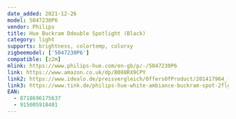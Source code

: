 ```yaml
---
date_added: 2021-12-26
model: 5047230P6 
vendor: Philips
title: Hue Buckram Ddouble Spotlight (Black)
category: light
supports: brightness, colortemp, colorxy
zigbeemodel: ['5047230P6']
compatible: [z2m]
mlink: https://www.philips-hue.com/en-gb/p/-/5047230P6
link: https://www.amazon.co.uk/dp/B088RX9CPY
link2: https://www.idealo.de/preisvergleich/OffersOfProduct/201417964_-hue-white-ambiance-buckram-2-spots-bluetooth-schwarz-philips.html
link3: https://www.tink.de/philips-hue-white-ambiance-buckram-spot-2flg-2x350lm-dimmschalter
EAN: 
  - 8718696175637
  - 915005918401
---
```

